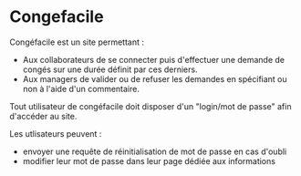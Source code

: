 # Congefacile

Congéfacile est un site permettant : 
- Aux collaborateurs de se connecter puis d'effectuer une demande de congés sur une durée définit par ces derniers.
- Aux managers de valider ou de refuser les demandes en spécifiant ou non à l'aide d'un commentaire.

Tout utilisateur de congéfacile doit disposer d'un "login/mot de passe" afin d'accéder au site.

Les utlisateurs peuvent : 
- envoyer une requête de réinitialisation de mot de passe en cas d'oubli
- modifier leur mot de passe dans leur page dédiée aux informations
